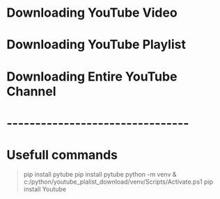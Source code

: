 
# Downloading YouTube Video
# Downloading YouTube Playlist 
# Downloading Entire YouTube Channel 
# --------------------------------
# Usefull commands
> pip install pytube
> pip install pytube
> python -m venv
> & c:/python/youtube_plalist_download/venv/Scripts/Activate.ps1
> pip install Youtube

